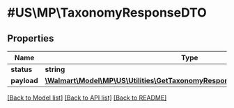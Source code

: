 # #US\MP\TaxonomyResponseDTO

## Properties

Name | Type | Description | Notes
------------ | ------------- | ------------- | -------------
**status** | **string** |  | [optional]
**payload** | [**\Walmart\Model\MP\US\Utilities\GetTaxonomyResponse200ResponsePayloadInner[]**](GetTaxonomyResponse200ResponsePayloadInner.md) |  | [optional]


[[Back to Model list]](../) [[Back to API list]](../../Api/US/MP) [[Back to README]](../../README.md)
